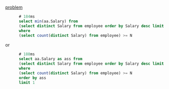 [problem](https://leetcode.com/problems/nth-highest-salary/)

```sql
      # 184ms
      select min(aa.Salary) from 
      (select distinct Salary from employee order by Salary desc limit N) as aa
      where
      (select count(distinct Salary) from employee) >= N
```
or
```sql
      # 188ms       
      select aa.Salary as ass from 
      (select distinct Salary from employee order by Salary desc limit N) as aa
      where
      (select count(distinct Salary) from employee) >= N
      order by ass
      limit 1
```

